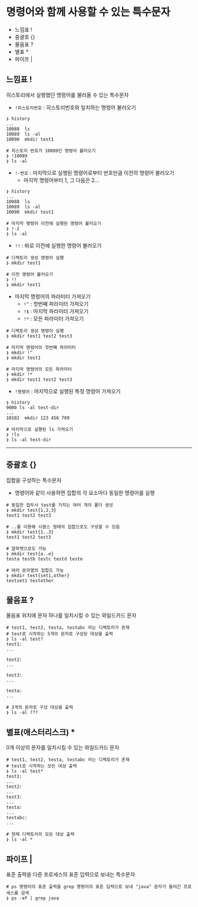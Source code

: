 # 명령어와 함께 사용할 수 있는 특수문자

* 느낌표 !
* 중괄호 {}
* 물음표 ?
* 별표 *
* 파이프 |

## 느낌표 !

히스토리에서 실행했던 명령어를 불러올 수 있는 특수문자

* `!히스토리번호` : 히스토리번호와 일치하는 명령어 불러오기

``` shell
❯ history
...
10088  ls
10089  ls -al
10090  mkdir test1

# 히스토리 번호가 10089인 명령어 불러오기
❯ !10089
❯ ls -al
```

* `!-번호` : 마지막으로 실행된 명령어로부터 번호만큼 이전의 명령어 불러오기
    * 마지막 명령어부터 1, 그 다음은 2...

``` shell
❯ history
...
10088  ls
10089  ls -al
10090  mkdir test1

# 마지막 명령어 이전에 실행된 명령어 불러오기
❯ !-2
❯ ls -al
```

* `!!` : 바로 이전에 실행한 명령어 불러오기

``` shell
# 디렉토리 생성 명령어 실행
❯ mkdir test1

# 이전 명령어 불러오기
❯ !!
❯ mkdir test1
```

* 마지막 명령어의 파라미터 가져오기
    * `!^` : 첫번째 파라미터 가져오기
    * `!$` : 마지막 파라미터 가져오기
    * `!*` : 모든 파라미터 가져오기

``` shell
# 디렉토리 생성 명령어 실행
❯ mkdir test1 test2 test3

# 마지막 명령어의 첫번째 파라미터
❯ mkdir !^
❯ mkdir test1

# 마지막 명령어의 모든 파라미터
❯ mkdir !*
❯ mkdir test1 test2 test3
```

* `!명령어` : 마지막으로 실행된 특정 명령어 가져오기

``` shell
❯ history
9000 ls -al test-dir
...
10102  mkdir 123 456 789

# 마지막으로 실행된 ls 가져오기
❯ !ls
❯ ls -al test-dir
```

--------------

## 중괄호 {}

집합을 구성하는 특수문자

* 명령어와 같이 사용하면 집합의 각 요소마다 동일한 명령어를 실행

``` shell
# 동일한 접두사 test를 가지는 여러 개의 폴더 생성
❯ mkdir test{1,2,3}
test1 test2 test3

# ..를 이용해 시퀀스 형태의 집합으로도 구성할 수 있음
❯ mkdir test{1..3}
test1 test2 test3

# 알파벳으로도 가능
❯ mkdir test{a..e}
testa testb testc testd teste

# 여러 문자열의 집합도 가능
❯ mkdir test{set1,other}
testset1 testother
```

## 물음표 ?

물음표 위치에 문자 하나를 일치시킬 수 있는 와일드카드 문자

``` shell
# test1, test2, testa, testabc 라는 디렉토리가 존재
# test로 시작하는 5개의 문자로 구성된 대상을 출력
❯ ls -al test?
test1:
...

test2:
...

test3:
...

testa:
...

# 3개의 문자로 구성 대상을 출력
❯ ls -al ???
```

## 별표(애스터리스크) *

0개 이상의 문자를 일치시킬 수 있는 와일드카드 문자

``` shell
# test1, test2, testa, testabc 라는 디렉토리가 존재
# test로 시작하는 모든 대상 출력
❯ ls -al test*
test1:
...
test2:
...
test3:
...
testa:
...
testabc:
...

# 현재 디렉토리의 모든 대상 출력
❯ ls -al *
```

## 파이프 |

표준 출력을 다른 프로세스의 표준 입력으로 보내는 특수문자

``` shell
# ps 명령어의 표준 출력을 grep 명령어의 표준 입력으로 보내 "java" 문자가 들어간 프로세스를 검색
❯ ps -ef | grep java
```
